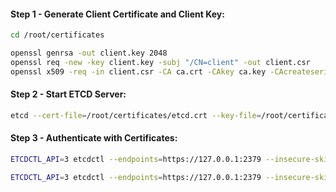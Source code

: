#### Step 1 - Generate Client Certificate and Client Key:
```sh
cd /root/certificates
```
```sh
openssl genrsa -out client.key 2048
openssl req -new -key client.key -subj "/CN=client" -out client.csr
openssl x509 -req -in client.csr -CA ca.crt -CAkey ca.key -CAcreateserial -out client.crt -extensions v3_req  -days 1000
```

#### Step 2 - Start ETCD Server:
```sh
etcd --cert-file=/root/certificates/etcd.crt --key-file=/root/certificates/etcd.key --advertise-client-urls=https://127.0.0.1:2379 --client-cert-auth --trusted-ca-file=/root/certificates/ca.crt  --listen-client-urls=https://127.0.0.1:2379
```
#### Step 3 - Authenticate with Certificates:
```sh
ETCDCTL_API=3 etcdctl --endpoints=https://127.0.0.1:2379 --insecure-skip-tls-verify  --insecure-transport=false --cert /root/certificates/client.crt --key /root/certificates/client.key put course "kplabs is awesome!"

ETCDCTL_API=3 etcdctl --endpoints=https://127.0.0.1:2379 --insecure-skip-tls-verify  --insecure-transport=false --cert /root/certificates/client.crt --key /root/certificates/client.key get course
```
